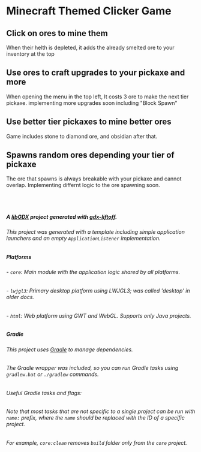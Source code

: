 # Minecraft Themed Clicker Game

## Click on ores to mine them
<p>When their helth is depleted, it adds the already smelted ore to your inventory at the top</p>

## Use ores to craft upgrades to your pickaxe and more
<p>When opening the menu in the top left, It costs 3 ore to make the next tier pickaxe. implementing more upgrades soon including "Block Spawn"</p>

## Use better tier pickaxes to mine better ores
<p>Game includes stone to diamond ore, and obsidian after that.</p>

## Spawns random ores depending your tier of pickaxe
<p>The ore that spawns is always breakable with your pickaxe and cannot overlap. Implementing differnt logic to the ore spawning soon.</p>
<br>
<br>



<footer>
  
 ##### A [libGDX](https://libgdx.com/) project generated with [gdx-liftoff](https://github.com/libgdx/gdx-liftoff).

###### This project was generated with a template including simple application launchers and an empty `ApplicationListener` implementation.

 ##### Platforms

 ###### - `core`: Main module with the application logic shared by all platforms.
 ###### - `lwjgl3`: Primary desktop platform using LWJGL3; was called 'desktop' in older docs.
 ###### - `html`: Web platform using GWT and WebGL. Supports only Java projects.

 ##### Gradle

 ###### This project uses [Gradle](https://gradle.org/) to manage dependencies.
 ###### The Gradle wrapper was included, so you can run Gradle tasks using `gradlew.bat` or `./gradlew` commands.
###### Useful Gradle tasks and flags:

###### Note that most tasks that are not specific to a single project can be run with `name:` prefix, where the `name` should be replaced with the ID of a specific project.
###### For example, `core:clean` removes `build` folder only from the `core` project.
</footer>
